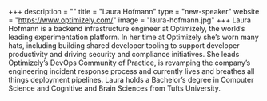 +++
description = ""
title = "Laura Hofmann"
type = "new-speaker"
website = "https://www.optimizely.com/"
image = "laura-hofmann.jpg"
+++
Laura Hofmann is a backend infrastructure engineer at Optimizely, the world’s leading experimentation platform. In her time at Optimizely she’s worn many hats, including building shared developer tooling to support developer productivity and driving security and compliance initiatives. She leads Optimizely’s DevOps Community of Practice, is revamping the company’s engineering incident response process and currently lives and breathes all things deployment pipelines. Laura holds a Bachelor’s degree in Computer Science and Cognitive and Brain Sciences from Tufts University.